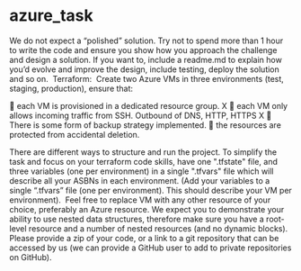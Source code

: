 # azure_task
We do not expect a “polished” solution. Try not to spend more than 1 hour to write the code and
ensure you show how you approach the challenge and design a solution. If you want to, include a
readme.md to explain how you’d evolve and improve the design, include testing, deploy the solution
and so on. 
Terraform: 
Create two Azure VMs in three environments (test, staging, production), ensure that: 

 each VM is provisioned in a dedicated resource group. X
 each VM only allows incoming traffic from SSH. Outbound of DNS, HTTP, HTTPS X
 There is some form of backup strategy implemented.
 the resources are protected from accidental deletion. 

There are different ways to structure and run the project. To simplify the task and focus on your
terraform code skills, have one &quot;.tfstate&quot; file, and three variables (one per environment) in a single
&quot;.tfvars&quot; file which will describe all your ASBNs in each environment. (Add your variables to a single
“.tfvars” file (one per environment). This should describe your VM per environment). 
Feel free to replace VM with any other resource of your choice, preferably an Azure resource. We
expect you to demonstrate your ability to use nested data structures, therefore make sure you have
a root-level resource and a number of nested resources (and no dynamic blocks). 
Please provide a zip of your code, or a link to a git repository that can be accessed by us (we can
provide a GitHub user to add to private repositories on GitHub).